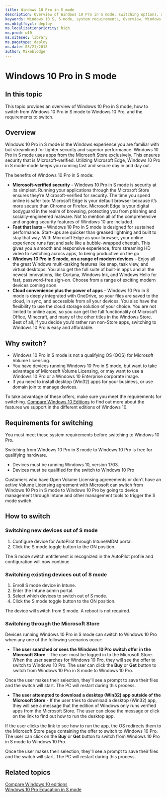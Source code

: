 ```yaml
---
title: Windows 10 Pro in S mode
description: Overview of Windows 10 Pro in S mode, switching options, and system requirements
keywords: Windows 10 S, S-mode, system requirements, Overview, Windows 10 Pro in S mode
ms.mktglfcycl: deploy
ms.localizationpriority: high
ms.prod: w10
ms.sitesec: library
ms.pagetype: deploy
ms.date: 03/21/2018
author: Mikeblodge
---
```


# Windows 10 Pro in S mode

## In this topic

This topic provides an overview of Windows 10 Pro in S mode, how to switch from Windows 10 Pro in S mode to Windows 10 Pro, and the requirements to switch.

## Overview

Windows 10 Pro in S mode is the Windows experience you are familiar with but streamlined for tighter security and superior performance. Windows 10 Pro in S mode uses apps from the Microsoft Store exclusively. This ensures security that is Microsoft-verified. Utilizing Microsoft Edge, Windows 10 Pro in S mode mode keeps you running fast and secure day in and day out. 

The benefits of Windows 10 Pro in S mode:

- **Microsoft-verified security** - Windows 10 Pro in S mode is security at its simplest. Running your applications through the Microsoft Store ensures they’re Microsoft-verified for security. The time you spend online is safer too: Microsoft Edge is your default browser because it’s more secure than Chrome or Firefox. Microsoft Edge is your digital bodyguard in the realm of browsing, protecting you from phishing and socially-engineered malware. Not to mention all of the comprehensive and ongoing security features of Windows 10 are included.
- **Fast that lasts** – Windows 10 Pro in S mode is designed for sustained performance. Start-ups are quicker than greased lightning and built to stay that way. With Microsoft Edge as your browser, your online experience runs fast and safe like a bubble-wrapped cheetah. This gives you a smooth and responsive experience, from streaming HD video to switching across apps, to being productive on the go. 
- **Windows 10 Pro in S mode, on a range of modern devices** – Enjoy all the great Windows multi-tasking features like snap, task view, and virtual desktops. You also get the full suite of built-in apps and all the newest innovations, like Cortana, Windows Ink, and Windows Hello for fast, password-free sign-on. Choose from a range of exciting modern devices coming soon. 
- **Cloud convenience plus the power of apps** – Windows 10 Pro in S mode is deeply integrated with OneDrive, so your files are saved to the cloud, in sync, and accessible from all your devices. You also have the flexibility to use the cloud storage solution of your choice. You are not limited to online apps, so you can get the full functionality of Microsoft Office, Minecraft, and many of the other titles in the Windows Store. Best of all, if you decide you’d rather run non-Store apps, switching to Windows 10 Pro is easy and affordable. 

## Why switch?

- Windows 10 Pro in S mode is not a qualifying OS (QOS) for Microsoft Volume Licensing. 
- You have devices running Windows 10 Pro in S mode, but want to take advantage of Microsoft Volume Licensing, or may want to use a Windows 10 Pro or a Windows 10 Enterprise corporate image.
- If you need to install desktop (Win32) apps for your business, or use domain join to manage devices.

To take advantage of these offers, make sure you meet the requirements for switching. [Compare Windows 10 Editions](https://www.microsoft.com/WindowsForBusiness/Compare) to find out more about the features we support in the different editions of Windows 10.

## Requirements for switching

You must meet these system requirements before switching to Windows 10 Pro.

Switching from Windows 10 Pro in S mode to Windows 10 Pro is free for qualifying hardware.

- Devices must be running Windows 10, version 1703.
- Devices must be qualified for the switch to Windows 10 Pro

Customers who have Open Volume Licensing agreeements or don't have an active Volume Licensing agreement with Microsoft can switch from Windows 10 Pro in S mode to Windows 10 Pro by going to device management through Intune and other management tools to trigger the S mode switch.

## How to switch

### Switching new devices out of S mode
1. Configure device for AutoPilot through Intune/MDM portal.
2. Click the S mode toggle button to the ON position.

The S mode switch entitlement is recognized in the AutoPilot profile and configuration will now continue.

### Switching existing devices out of S mode
1. Enroll S mode device in Intune.
2. Enter the Intune admin portal.
3. Select which devices to switch out of S mode.
4. Click the S mode toggle button to the ON position.

The device will switch from S mode. A reboot is not required.

### Switching through the Microsoft Store
Devices running Windows 10 Pro in S mode can switch to Windows 10 Pro when any one of the following scenarios occur: 

- **The user searched or sees the Windows 10 Pro switch offer in the Microsoft Store** - The user must be logged in to the Microsoft Store. When the user searches for Windows 10 Pro, they will see the offer to switch to Windows 10 Pro. The user can click the **Buy** or **Get** button to switch from Windows 10 Pro in S mode to Windows 10 Pro.

Once the user makes their selection, they'll see a prompt to save their files and the switch will start. The PC will restart during this process.
- **The user attempted to download a desktop (Win32) app outside of the Microsoft Store** - If the user tries to download a desktop (Win32) app, they will see a message that the edition of Windows only runs verified apps from the Microsoft Store. The user can close the message or click on the link to find out how to run the desktop app.

If the user clicks the link to see how to run the app, the OS redirects them to the Microsoft Store page containing the offer to switch to Windows 10 Pro. The user can click on the **Buy** or **Get** button to switch from Windows 10 Pro in S mode to Windows 10 Pro.

Once the user makes their selection, they'll see a prompt to save their files and the switch will start. The PC will restart during this process.

## Related topics

[Compare Windows 10 editions](https://www.microsoft.com/WindowsForBusiness/Compare)<BR>
[Windows 10 Pro Education in S mode](https://docs.microsoft.com/education/windows/test-windows10s-for-edu)

